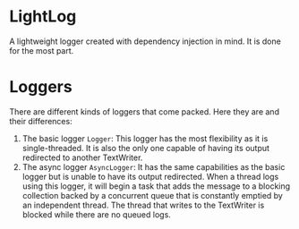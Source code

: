 # LightLog
A lightweight logger created with dependency injection in mind.
It is done for the most part.

# Loggers
There are different kinds of loggers that come packed. Here they are and their differences:

1. The basic logger `Logger`: This logger has the most flexibility as it is single-threaded. It is also the only one capable of having its output redirected to another TextWriter.
2. The async logger `AsyncLogger`: It has the same capabilities as the basic logger but is unable to have its output redirected. When a thread logs using this logger, it will begin a task that adds the message to a blocking collection backed by a concurrent queue that is constantly emptied by an independent thread. The thread that writes to the TextWriter is blocked while there are no queued logs.